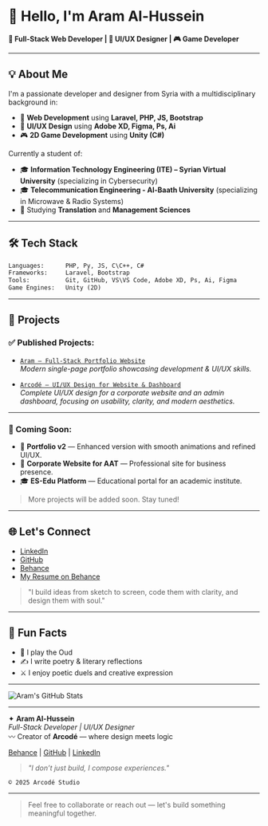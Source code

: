 # 👋 Hello, I'm Aram Al-Hussein

**🎯 Full-Stack Web Developer | 🎨 UI/UX Designer | 🎮 Game Developer**

---

## 💡 About Me

I'm a passionate developer and designer from Syria with a multidisciplinary background in:
- 🧠 **Web Development** using **Laravel, PHP, JS, Bootstrap**
- 🎨 **UI/UX Design** using **Adobe XD, Figma, Ps, Ai**
- 🎮 **2D Game Development** using **Unity (C#)**

Currently a student of:
- 🎓 **Information Technology Engineering (ITE) – Syrian Virtual University** (specializing in Cybersecurity)
- 🎓 **Telecommunication Engineering - Al-Baath University** (specializing in Microwave & Radio Systems)
- 📘 Studying **Translation** and **Management Sciences**

---

## 🛠️ Tech Stack

```txt
Languages:      PHP, Py, JS, C\C++, C#
Frameworks:     Laravel, Bootstrap
Tools:          Git, GitHub, VS\VS Code, Adobe XD, Ps, Ai, Figma
Game Engines:   Unity (2D)
```

---

## 📌 Projects

### ✅ Published Projects:

- [`Aram – Full-Stack Portfolio Website`](https://www.behance.net/gallery/227587105/Aram-Full-Stack-Portfolio-Website)  
  *Modern single-page portfolio showcasing development & UI/UX skills.*

- [`Arcodé – UI/UX Design for Website & Dashboard`](https://www.behance.net/gallery/227695387/Arcod-UIUX-Design-for-Website-Dashboard)  
  *Complete UI/UX design for a corporate website and an admin dashboard, focusing on usability, clarity, and modern aesthetics.*


---

### 🚧 Coming Soon:

- 🔧 **Portfolio v2** — Enhanced version with smooth animations and refined UI/UX.
- 🏢 **Corporate Website for AAT** — Professional site for business presence.
- 🎓 **ES-Edu Platform** — Educational portal for an academic institute.

> More projects will be added soon. Stay tuned!

---

## 🌐 Let's Connect

- [LinkedIn](https://www.linkedin.com/in/AramHussein)
- [GitHub](https://github.com/AramAlHussein)
- [Behance](https://www.behance.net/AramAlHussein)
- [My Resume on Behance](https://www.behance.net/AramAlHussein/resume)

> "I build ideas from sketch to screen, code them with clarity, and design them with soul."

---

## 🧩 Fun Facts

- 🎼 I play the Oud
- ✍️ I write poetry & literary reflections
- ⚔️ I enjoy poetic duels and creative expression

---

![Aram's GitHub Stats](https://github-readme-stats.vercel.app/api?username=AramAlHussein&show_icons=true&theme=radical)

---

✦ **Aram Al-Hussein**  
*Full-Stack Developer | UI/UX Designer*  
〰 Creator of **Arcodé** — where design meets logic  

[Behance](https://www.behance.net/AramAlHussein) | [GitHub](https://github.com/AramAlHussein) | [LinkedIn](https://www.linkedin.com/in/aramhussein)  

> *"I don’t just build, I compose experiences."*  

`© 2025 Arcodé Studio`

---

> Feel free to collaborate or reach out — let's build something meaningful together.
